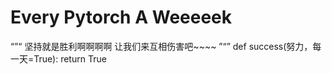 # Every Pytorch A Weeeeek

“”“
坚持就是胜利啊啊啊啊
让我们来互相伤害吧~~~~
”“”
def success(努力，每一天=True):
  return True

